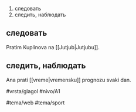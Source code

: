 1. следовать
2. следить, наблюдать

## следовать

Pratim Kuplinova na [[Jutjub|Jutjubu]].

## следить, наблюдать

Ana prati [[vreme|vremensku]] prognozu svaki dan.


#vrsta/glagol
#nivo/A1

#tema/web
#tema/sport